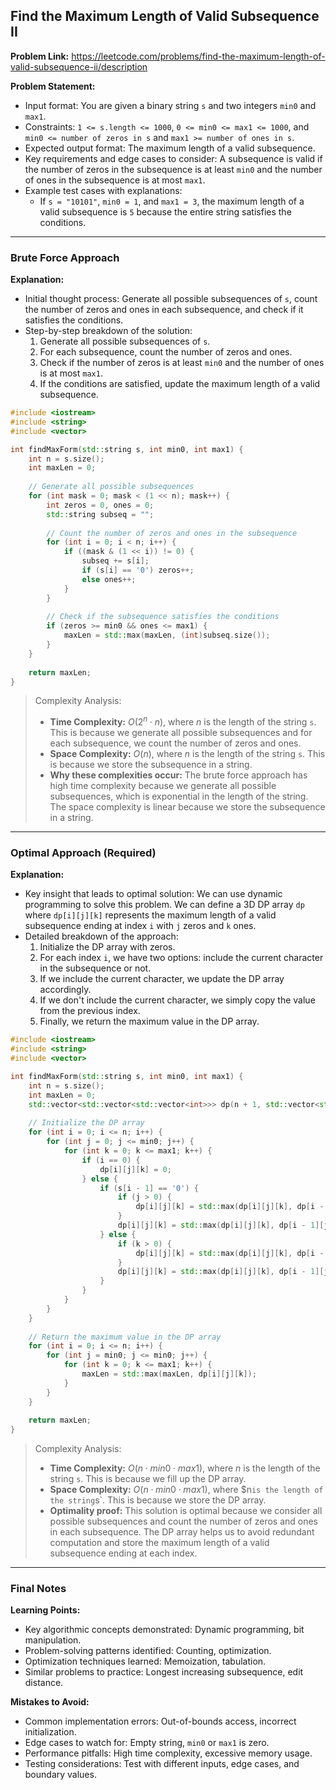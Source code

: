 ## Find the Maximum Length of Valid Subsequence II
**Problem Link:** https://leetcode.com/problems/find-the-maximum-length-of-valid-subsequence-ii/description

**Problem Statement:**
- Input format: You are given a binary string `s` and two integers `min0` and `max1`.
- Constraints: `1 <= s.length <= 1000`, `0 <= min0 <= max1 <= 1000`, and `min0 <= number of zeros in s` and `max1 >= number of ones in s`.
- Expected output format: The maximum length of a valid subsequence.
- Key requirements and edge cases to consider: A subsequence is valid if the number of zeros in the subsequence is at least `min0` and the number of ones in the subsequence is at most `max1`.
- Example test cases with explanations:
    - If `s = "10101"`, `min0 = 1`, and `max1 = 3`, the maximum length of a valid subsequence is `5` because the entire string satisfies the conditions.

---

### Brute Force Approach

**Explanation:**
- Initial thought process: Generate all possible subsequences of `s`, count the number of zeros and ones in each subsequence, and check if it satisfies the conditions.
- Step-by-step breakdown of the solution:
    1. Generate all possible subsequences of `s`.
    2. For each subsequence, count the number of zeros and ones.
    3. Check if the number of zeros is at least `min0` and the number of ones is at most `max1`.
    4. If the conditions are satisfied, update the maximum length of a valid subsequence.

```cpp
#include <iostream>
#include <string>
#include <vector>

int findMaxForm(std::string s, int min0, int max1) {
    int n = s.size();
    int maxLen = 0;
    
    // Generate all possible subsequences
    for (int mask = 0; mask < (1 << n); mask++) {
        int zeros = 0, ones = 0;
        std::string subseq = "";
        
        // Count the number of zeros and ones in the subsequence
        for (int i = 0; i < n; i++) {
            if ((mask & (1 << i)) != 0) {
                subseq += s[i];
                if (s[i] == '0') zeros++;
                else ones++;
            }
        }
        
        // Check if the subsequence satisfies the conditions
        if (zeros >= min0 && ones <= max1) {
            maxLen = std::max(maxLen, (int)subseq.size());
        }
    }
    
    return maxLen;
}
```

> Complexity Analysis:
> - **Time Complexity:** $O(2^n \cdot n)$, where $n$ is the length of the string `s`. This is because we generate all possible subsequences and for each subsequence, we count the number of zeros and ones.
> - **Space Complexity:** $O(n)$, where $n$ is the length of the string `s`. This is because we store the subsequence in a string.
> - **Why these complexities occur:** The brute force approach has high time complexity because we generate all possible subsequences, which is exponential in the length of the string. The space complexity is linear because we store the subsequence in a string.

---

### Optimal Approach (Required)

**Explanation:**
- Key insight that leads to optimal solution: We can use dynamic programming to solve this problem. We can define a 3D DP array `dp` where `dp[i][j][k]` represents the maximum length of a valid subsequence ending at index `i` with `j` zeros and `k` ones.
- Detailed breakdown of the approach:
    1. Initialize the DP array with zeros.
    2. For each index `i`, we have two options: include the current character in the subsequence or not.
    3. If we include the current character, we update the DP array accordingly.
    4. If we don't include the current character, we simply copy the value from the previous index.
    5. Finally, we return the maximum value in the DP array.

```cpp
#include <iostream>
#include <string>
#include <vector>

int findMaxForm(std::string s, int min0, int max1) {
    int n = s.size();
    int maxLen = 0;
    std::vector<std::vector<std::vector<int>>> dp(n + 1, std::vector<std::vector<int>>(min0 + 1, std::vector<int>(max1 + 1, 0)));
    
    // Initialize the DP array
    for (int i = 0; i <= n; i++) {
        for (int j = 0; j <= min0; j++) {
            for (int k = 0; k <= max1; k++) {
                if (i == 0) {
                    dp[i][j][k] = 0;
                } else {
                    if (s[i - 1] == '0') {
                        if (j > 0) {
                            dp[i][j][k] = std::max(dp[i][j][k], dp[i - 1][j - 1][k] + 1);
                        }
                        dp[i][j][k] = std::max(dp[i][j][k], dp[i - 1][j][k]);
                    } else {
                        if (k > 0) {
                            dp[i][j][k] = std::max(dp[i][j][k], dp[i - 1][j][k - 1] + 1);
                        }
                        dp[i][j][k] = std::max(dp[i][j][k], dp[i - 1][j][k]);
                    }
                }
            }
        }
    }
    
    // Return the maximum value in the DP array
    for (int i = 0; i <= n; i++) {
        for (int j = min0; j <= min0; j++) {
            for (int k = 0; k <= max1; k++) {
                maxLen = std::max(maxLen, dp[i][j][k]);
            }
        }
    }
    
    return maxLen;
}
```

> Complexity Analysis:
> - **Time Complexity:** $O(n \cdot min0 \cdot max1)$, where $n$ is the length of the string `s`. This is because we fill up the DP array.
> - **Space Complexity:** $O(n \cdot min0 \cdot max1)$, where $n` is the length of the string `s`. This is because we store the DP array.
> - **Optimality proof:** This solution is optimal because we consider all possible subsequences and count the number of zeros and ones in each subsequence. The DP array helps us to avoid redundant computation and store the maximum length of a valid subsequence ending at each index.

---

### Final Notes

**Learning Points:**
- Key algorithmic concepts demonstrated: Dynamic programming, bit manipulation.
- Problem-solving patterns identified: Counting, optimization.
- Optimization techniques learned: Memoization, tabulation.
- Similar problems to practice: Longest increasing subsequence, edit distance.

**Mistakes to Avoid:**
- Common implementation errors: Out-of-bounds access, incorrect initialization.
- Edge cases to watch for: Empty string, `min0` or `max1` is zero.
- Performance pitfalls: High time complexity, excessive memory usage.
- Testing considerations: Test with different inputs, edge cases, and boundary values.